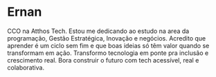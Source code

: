 # Ernan
CCO na Atthos Tech. Estou me dedicando ao estudo na area da programação, Gestão Estratégica, Inovação e negócios. Acredito que aprender é um ciclo sem fim e que boas ideias só têm valor quando se transformam em ação. Transformo tecnologia em ponte pra inclusão e crescimento real. Bora construir o futuro com tech acessível, real e colaborativa.
